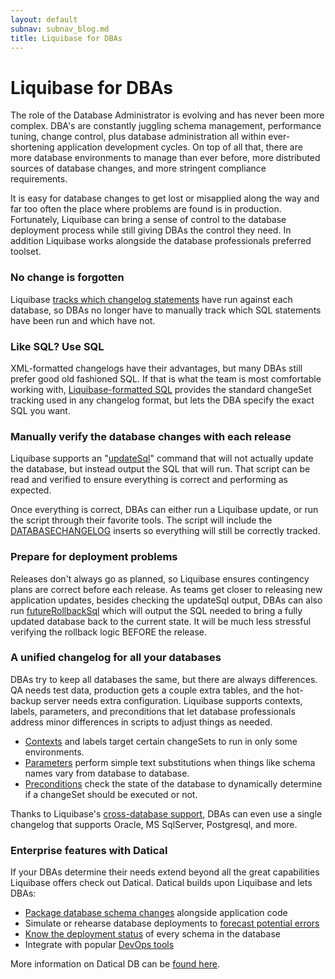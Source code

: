 ```yaml
---
layout: default
subnav: subnav_blog.md
title: Liquibase for DBAs
---
```

# Liquibase for DBAs

The role of the Database Administrator is evolving and has never been more complex. DBA's are constantly juggling schema management, performance tuning, change control, plus database administration all within ever-shortening application development cycles. On top of all that, there are more database environments to manage than ever before, more distributed sources of database changes, and more stringent compliance requirements.

It is easy for database changes to get lost or misapplied along the way and far too often the place where problems are found is in production. Fortunately, Liquibase can bring a sense of control to the database deployment process while still giving DBAs the control they need. In addition Liquibase works alongside the database professionals preferred toolset.

### No change is forgotten

Liquibase [tracks which changelog statements](http://www.liquibase.org/documentation/databasechangelog.html) have run against each database, so DBAs no longer have to manually track which SQL statements have been run and which have not.

### Like SQL? Use SQL

XML-formatted changelogs have their advantages, but many DBAs still prefer good old fashioned SQL. If that is what the team is most comfortable working with, [Liquibase-formatted SQL](http://www.liquibase.org/documentation/sql_format.html) provides the standard changeSet tracking used in any changelog format, but lets the DBA specify the exact SQL you want.

### Manually verify the database changes with each release

Liquibase supports an "[updateSql](http://www.liquibase.org/documentation/sql_output.html)" command that will not actually update the database, but instead output the SQL that will run. That script can be read and verified to ensure everything is correct and performing as expected.

Once everything is correct, DBAs can either run a Liquibase update, or run the script through their favorite tools. The script will include the [DATABASECHANGELOG](http://www.liquibase.org/documentation/databasechangelog_table.html) inserts so everything will still be correctly tracked.

### Prepare for deployment problems

Releases don't always go as planned, so Liquibase ensures contingency plans are correct before each release. As teams get closer to releasing new application updates, besides checking the updateSql output, DBAs can also run [futureRollbackSql](http://www.liquibase.org/documentation/rollback.html) which will output the SQL needed to bring a fully updated database back to the current state. It will be much less stressful verifying the rollback logic BEFORE the release.

### A unified changelog for all your databases

DBAs try to keep all databases the same, but there are always differences. QA needs test data, production gets a couple extra tables, and the hot-backup server needs extra configuration. Liquibase supports contexts, labels, parameters, and preconditions that let database professionals address minor differences in scripts to adjust things as needed.

- [Contexts](http://www.liquibase.org/documentation/contexts.html) and labels target certain changeSets to run in only some environments.
- [Parameters](http://www.liquibase.org/documentation/changelog_parameters.html) perform simple text substitutions when things like schema names vary from database to database.
- [Preconditions](http://www.liquibase.org/documentation/preconditions.html) check the state of the database to dynamically determine if a changeSet should be executed or not.

Thanks to Liquibase's [cross-database support](http://www.liquibase.org/databases.html), DBAs can even use a single changelog that supports Oracle, MS SqlServer, Postgresql, and more.

### Enterprise features with Datical

If your DBAs determine their needs extend beyond all the great capabilities Liquibase offers check out Datical.  Datical builds upon Liquibase and lets DBAs:

- [Package database schema changes](http://www.datical.com/product/packaging-intelligence/) alongside application code
- Simulate or rehearse database deployments to [forecast potential errors](http://www.datical.com/product/validation-intelligence/)
- [Know the deployment status](http://www.datical.com/product/management-intelligence/) of every schema in the database
- Integrate with popular [DevOps tools](http://www.datical.com/integrations/)

More information on Datical DB can be [found here](http://www.datical.com/product-information/).



